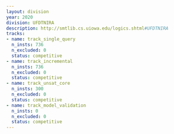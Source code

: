 ```yaml
---
layout: division
year: 2020
division: UFDTNIRA
description: http://smtlib.cs.uiowa.edu/logics.shtml#UFDTNIRA
tracks:
- name: track_single_query
  n_insts: 736
  n_excluded: 0
  status: competitive
- name: track_incremental
  n_insts: 736
  n_excluded: 0
  status: competitive
- name: track_unsat_core
  n_insts: 300
  n_excluded: 0
  status: competitive
- name: track_model_validation
  n_insts: 0
  n_excluded: 0
  status: competitive
---
```


